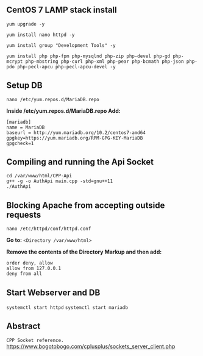 **CentOS 7 LAMP stack install**
-------------------------------
```
yum upgrade -y

yum install nano httpd -y

yum install group "Development Tools" -y

yum install php php-fpm php-mysqlnd php-zip php-devel php-gd php-mcrypt php-mbstring php-curl php-xml php-pear php-bcmath php-json php-pdo php-pecl-apcu php-pecl-apcu-devel -y
```
**Setup DB**
------------

``nano /etc/yum.repos.d/MariaDB.repo``

**Inside /etc/yum.repos.d/MariaDB.repo Add:**
```
[mariadb]
name = MariaDB
baseurl = http://yum.mariadb.org/10.2/centos7-amd64
gpgkey=https://yum.mariadb.org/RPM-GPG-KEY-MariaDB
gpgcheck=1
```

**Compiling and running the Api Socket**
--------------------------
```
cd /var/www/html/CPP-Api
g++ -g -o AuthApi main.cpp -std=gnu++11
./AuthApi
```

**Blocking Apache from accepting outside requests**
---------------------------------------------------
``nano /etc/httpd/conf/httpd.conf``

**Go to:**
``<Directory /var/www/html>``

**Remove the contents of the Directory Markup and then add:**
```
order deny, allow
allow from 127.0.0.1
deny from all
```

**Start Webserver and DB**
--------------------------
``systemctl start httpd``
``systemctl start mariadb``


**Abstract**
------------
``CPP Socket reference.``
https://www.bogotobogo.com/cplusplus/sockets_server_client.php